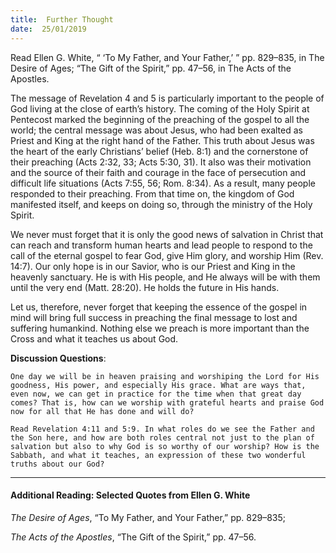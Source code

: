 ```yaml
---
title:  Further Thought
date:  25/01/2019
---
```


Read Ellen G. White, “ ‘To My Father, and Your Father,’ ” pp. 829–835, in The Desire of Ages; “The Gift of the Spirit,” pp. 47–56, in The Acts of the Apostles.

The message of Revelation 4 and 5 is particularly important to the people of God living at the close of earth’s history. The coming of the Holy Spirit at Pentecost marked the beginning of the preaching of the gospel to all the world; the central message was about Jesus, who had been exalted as Priest and King at the right hand of the Father. This truth about Jesus was the heart of the early Christians’ belief (Heb. 8:1) and the cornerstone of their preaching (Acts 2:32, 33; Acts 5:30, 31). It also was their motivation and the source of their faith and courage in the face of persecution and difficult life situations (Acts 7:55, 56; Rom. 8:34). As a result, many people responded to their preaching. From that time on, the kingdom of God manifested itself, and keeps on doing so, through the ministry of the Holy Spirit.

We never must forget that it is only the good news of salvation in Christ that can reach and transform human hearts and lead people to respond to the call of the eternal gospel to fear God, give Him glory, and worship Him (Rev. 14:7). Our only hope is in our Savior, who is our Priest and King in the heavenly sanctuary. He is with His people, and He always will be with them until the very end (Matt. 28:20). He holds the future in His hands.

Let us, therefore, never forget that keeping the essence of the gospel in mind will bring full success in preaching the final message to lost and suffering humankind. Nothing else we preach is more important than the Cross and what it teaches us about God.

**Discussion Questions**:

`One day we will be in heaven praising and worshiping the Lord for His goodness, His power, and especially His grace. What are ways that, even now, we can get in practice for the time when that great day comes? That is, how can we worship with grateful hearts and praise God now for all that He has done and will do?`

`Read Revelation 4:11 and 5:9. In what roles do we see the Father and the Son here, and how are both roles central not just to the plan of salvation but also to why God is so worthy of our worship? How is the Sabbath, and what it teaches, an expression of these two wonderful truths about our God?`

---

#### Additional Reading: Selected Quotes from Ellen G. White

_The Desire of Ages_, “To My Father, and Your Father,” pp. 829–835;

_The Acts of the Apostles_, “The Gift of the Spirit,” pp. 47–56.